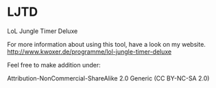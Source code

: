 LJTD
====

LoL Jungle Timer Deluxe

For more information about using this tool, have a look on my website.
http://www.kwoxer.de/programme/lol-jungle-timer-deluxe

Feel free to make addition under:

Attribution-NonCommercial-ShareAlike 2.0 Generic (CC BY-NC-SA 2.0) 